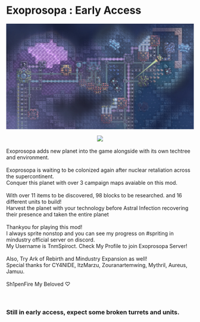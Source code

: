 # Exoprosopa : Early Access

<p align="center"><img src="banner.png" alt="banner" width="800"></p>

<p align="center">
  <a href="https://discord.gg/E3N63nvCSc"><img src="https://img.shields.io/badge/Discord_Community-Join-2ea44f?logo=discord&color=5865F2&style=for-the-badge"></a>
</p>

  Exoprosopa adds new planet into the game alongside with its own techtree and environment.<br><br>
  Exoprosopa is waiting to be colonized again after nuclear retaliation across the supercontinent.<br>
  Conquer this planet with over 3 campaign maps avaiable on this mod.<br><br>
  With over 11 items to be discovered, 98 blocks to be researched. and 16 different units to build!<br>
  Harvest the planet with your technology before Astral Infection recovering their presence and taken the entire planet<br><br>
  Thankyou for playing this mod!<br>
  I always sprite nonstop and you can see my progress on #spriting in mindustry official server on discord.<br>
  My Username is TnmSpiroct. Check My Profile to join Exoprosopa Server!<br><br>
  Also, Try Ark of Rebirth and Mindustry Expansion as well!<br>
  Special thanks for CY4NIDE, ItzMarzu, Zouranartemwing, Mythril, Aureus, Jamuu.<br><br>
  Sh1penFire My Beloved ♡<br><br><br>
### Still in early access, expect some broken turrets and units.

